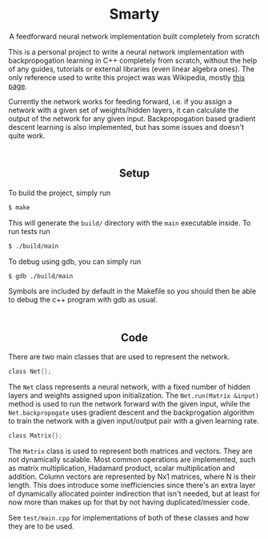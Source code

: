 <h1 align="center">
  <br />
  Smarty
</h1>

<p align="center">
  A feedforward neural network implementation built completely from scratch
</p>

This is a personal project to write a neural network implementation with backpropogation learning in C++ completely from scratch, without the help of any guides, tutorials or external libraries (even linear algebra ones). The only reference used to write this project was was Wikipedia, mostly [this page](https://en.wikipedia.org/wiki/Backpropagation). 

Currently the network works for feeding forward, i.e. if you assign a network with a given set of weights/hidden layers, it can calculate the output of the network for any given input. Backpropogation based gradient descent learning is also implemented, but has some issues and doesn't quite work. 

<h2 align="center">
  <br />
  Setup
</h2>

To build the project, simply run

```bash
$ make
```

This will generate the ``build/`` directory with the ``main`` executable inside. To run tests run 

```bash
$ ./build/main
```

To debug using gdb, you can simply run

```bash
$ gdb ./build/main
```

Symbols are included by default in the Makefile so you should then be able to debug the c++ program with gdb as usual. 

<h2 align="center">
  <br />
  Code
</h2>

There are two main classes that are used to represent the network. 

```C
class Net{};
```

The ``Net`` class represents a neural network, with a fixed number of hidden layers and weights assigned upon initialization. The ``Net.run(Matrix &input)`` method is used to run the network forward with the given input, while the ``Net.backpropogate`` uses gradient descent and the backprogation algorithm to train the network with a given input/output pair with a given learning rate. 

```C
class Matrix{};
```

The ``Matrix`` class is used to represent both matrices and vectors. They are not dynamically scalable. Most common operations are implemented, such as matrix multiplication, Hadamard product, scalar multiplication and addition. Column vectors are represented by Nx1 matrices, where N is their length. This does introduce some inefficiencies since there's an extra layer of dynamically allocated pointer indirection that isn't needed, but at least for now more than makes up for that by not having duplicated/messier code. 

See ``test/main.cpp`` for implementations of both of these classes and how they are to be used. 



